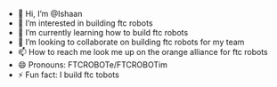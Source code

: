 - 👋 Hi, I’m @Ishaan
- 👀 I’m interested in building ftc robots
- 🌱 I’m currently learning how to build ftc robots
- 💞️ I’m looking to collaborate on building ftc robots for my team
- 📫 How to reach me look me up on the orange alliance for ftc robots
- 😄 Pronouns: FTCROBOTe/FTCROBOTim
- ⚡ Fun fact: I build ftc tobots

<!---
Ishaan-InstantBot-26251/Ishaan-InstantBot-26251 is a ✨ special ✨ repository because its `README.md` (this file) appears on your GitHub profile.
You can click the Preview link to take a look at your changes.
--->
